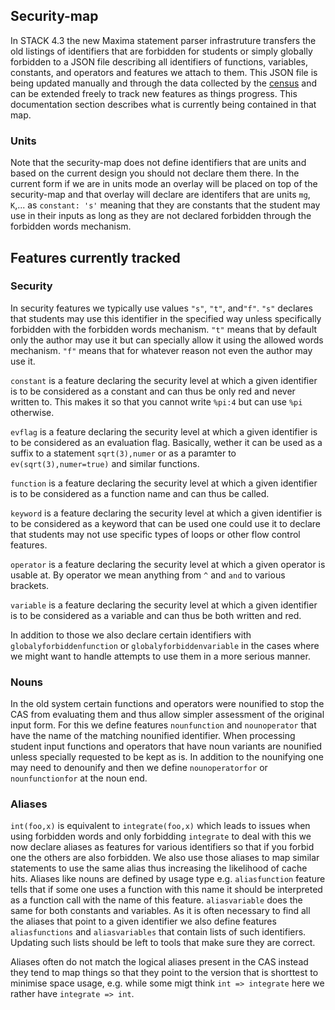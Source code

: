 ## Security-map

In STACK 4.3 the new Maxima statement parser infrastruture transfers 
the old listings of identifiers that are forbidden for students or simply 
globally forbidden to a JSON file describing all identifiers of functions, 
variables, constants, and operators and features we attach to them. This
JSON file is being updated manually and through the data collected by 
the [census](Census.md) and can be extended freely to track new features 
as things progress. This documentation section describes what is currently 
being contained in that map.

### Units

Note that the security-map does not define identifiers that are units and 
based on the current design you should not declare them there. In 
the current form if we are in units mode an overlay will be placed on top 
of the security-map and that overlay will declare are identifers that are 
units `mg`, `K`,... as `constant: 's'` meaning that they are constants that
the student may use in their inputs as long as they are not declared 
forbidden through the forbidden words mechanism.

## Features currently tracked

### Security

In security features we typically use values `"s"`, `"t"`, and`"f"`. `"s"` 
declares that students may use this identifier in the specified way unless
specifically forbidden with the forbidden words mechanism. `"t"` means that 
by default only the author may use it but can specially allow it using 
the allowed words mechanism. `"f"` means that for whatever reason not even 
the author may use it.

`constant` is a feature declaring the security level at which a given 
identifier is to be considered as a constant and can thus be only red and 
never written to. This makes it so that you cannot write `%pi:4` but can 
use `%pi` otherwise.

`evflag` is a feature declaring the security level at which a given 
identifier is to be considered as an evaluation flag. Basically, wether 
it can be used as a suffix to a statement `sqrt(3),numer` or as a paramter 
to `ev(sqrt(3),numer=true)` and similar functions.

`function` is a feature declaring the security level at which a given 
identifier is to be considered as a function name and can thus be called.

`keyword` is a feature declaring the security level at which a given 
identifier is to be considered as a keyword that can be used one could use 
it to declare that students may not use specific types of loops or other
flow control features.

`operator` is a feature declaring the security level at which a given 
operator is usable at. By operator we mean anything from `^` and ` and ` 
to various brackets.

`variable` is a feature declaring the security level at which a given 
identifier is to be considered as a variable and can thus be both written
and red.

In addition to those we also declare certain identifiers with 
`globalyforbiddenfunction` or `globalyforbiddenvariable` in the cases where
we might want to handle attempts to use them in a more serious manner.


### Nouns

In the old system certain functions and operators were nounified to stop 
the CAS from evaluating them and thus allow simpler assessment of 
the original input form. For this we define features `nounfunction` and
`nounoperator` that have the name of the matching nounified identifier.
When processing student input functions and operators that have noun 
variants are nounified unless specially requested to be kept as is. In 
addition to the nounifying one may need to denounify and then we define
`nounoperatorfor` or `nounfunctionfor` at the noun end.

### Aliases

`int(foo,x)` is equivalent to `integrate(foo,x)` which leads to issues 
when using forbidden words and only forbidding `integrate` to deal with 
this we now declare aliases as features for various identifiers so that 
if you forbid one the others are also forbidden. We also use those aliases
to map similar statements to use the same alias thus increasing 
the likelihood of cache hits. Aliases like nouns are defined by usage 
type e.g. `aliasfunction` feature tells that if some one uses a function 
with this name it should be interpreted as a function call with the name 
of this feature. `aliasvariable` does the same for both constants and
variables. As it is often necessary to find all the aliases that point to
a given identifier we also define features `aliasfunctions` and 
`aliasvariables` that contain lists of such identifiers. Updating such 
lists should be left to tools that make sure they are correct.

Aliases often do not match the logical aliases present in the CAS instead
they tend to map things so that they point to the version that is 
shorttest to minimise space usage, e.g. while some migt think 
`int => integrate` here we rather have `integrate => int`.
